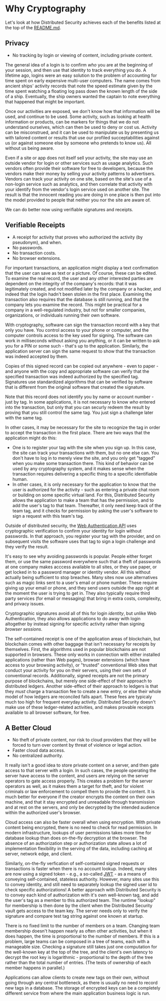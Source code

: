 # Why Cryptography

Let's look at how Distributed Security achieves each of the benefits listed at the top of the [README.md](../README.md).


## Privacy

- No tracking by login or viewing of content, including private content.

The general idea of a login is to confirm _who_ you are at the beginning of your session, and then use that identity to track everything you do. A lifetime ago, logins were an easy solution to the problem of accounting for time spent on early expensive multi-user computers. The name comes from ancient ships' activity records that note the speed estimate given by the time spent watching a floating log pass down the known length of the side of a ship. Eventually, the ship owners wanted the captain to note everything that happened that might be important.

Once our activities are exposed, we don't know how that information will be used, and continue to be used. Some activity, such as looking at health information or products, can be markers for things that we do not understand ourselves, which can then be used to deny or cost us. Activity can be misconstrued, and it can be used to manipulate us by presenting us with tailored content or results that use our profiled succeptabilities against us (or against someone else by someone who pretends to know us). All without us being aware.

Even if a site or app does not itself sell your activity, the site may use an outside vendor for login or other services such as usage analytics. Such vendors often provide their software for free to developers, because the vendors make their money by selling your activity patterns to advertisers. Vendors can track your activity on one site, based on the site's use of a non-login service such as analytics, and then correlate that activity with your identify from the vendor's login service used on another site. The result is that the innocent reading you are doing in one place is then put into the model provided to people that neither you nor the site are aware of.

 We can do better now using verifiable signatures and receipts.

## Verifiable Receipts

- A receipt for activity that proves who authorized the activity (by pseudonym), and when.
- No passwords.
- No transaction costs.
- No browser extensions.

For important transactions, an application might display a text confirmation that the user can save as text or a picture. Of course, these can be edited. To examine the real record, the user and any other interested parties are dependent on the integrity of the company's records: that it was legitimately created, and not modified later by the company or a hacker, and indeed that the login hadn't been stolen in the first place. Examining the transaction also requires that the database is still running, and that the company lets you examine the record. This might be practical for a company in a well-regulated industry, but not for smaller companies, organizations, or individuals running their own software.

With cryptography, software can sign the transaction record with a key that only you have. You control access to your phone or computer, and the computer controls access to the key used for signing. The software can work in milliseconds without asking you anything, or it can be written to ask you for a PIN or some such - that's up to the application. Similarly, the application server can sign the same request to show that the transaction was indeed accepted by them.

Copies of this signed record can be copied out anywhere - even to paper - and anyone with the copy and appropriate software can verify that the specified transaction was indeed authorized by the specified tag. Signatures use standardized algorithms that can be verified by software that is different from the original software that created the signature.

Note that this record does not identify you by name or account number - just by tag. In some applications, it is not necessary to know _who_ entered into the transaction, but only that you can securly redeem the result by proving that you still control the same tag. You just sign a challenge later with the same tag. 

In other cases, it may be necessary for the site to recognize the tag in order to accept the transaction in the first place. There are two ways that the application might do this:

- One is to register your tag with the site when you sign up. In this case, the site can track your transactions with them, but no one else can. You don't have to log in to merely view the site, and you only get "tagged" when you make some transaction there. This kind of behavior can be used by any cryptography system, and it makes sense when the transaction requires delivering a specific thing to a specific identifiable human.
- In other cases, it is only necessary for the application to know that the user is authorized for the activity - such as entering a private chat room or building on some specific virtual land. For this, Distributed Security allows the application to make a team that has the permission, and to add the user's tag to that team. Thereafter, it only need keep track of the team tag, and it checks for permission by asking the user's software to sign a request with this team's tag.

Outside of distributed security, the [Web Authentication API](https://developer.mozilla.org/en-US/docs/Web/API/Web_Authentication_API) uses cryptographic verification to confirm your identity for login without passwords. In that approach, you register your tag with the provider, and on subsequent visits the software uses that tag to sign a login challenge and they verify the result. 

It's easy to see why avoiding passwords is popular. People either forget them, or use the same password everywhere such that a theft of passwords at one company makes acccess available to all sites, or they use paper, or get locked in to a password manager or identity vendor. All this without actually being sufficient to stop breaches. Many sites now use alternatives such as magic links sent to a user's email or phone number. These require giving up your email or phone, and they send users outside the app right at the moment the user is trying to get in. They also typically require third party services (for email or messaging) that bring in extra costs, complexity, and privacy issues. 

Cryptographic signatures avoid all of this for login _identity_, but unlike Web Authentication, they also allows applications to do away with login altogether by instead signing for specific activity rather than signing _browser sessions_.

The self-contained receipt is one of the application areas of blockchain, but blockchain comes with other baggage that isn't necessary for receipts by themselves. First, the algorithms used in popular blockchains are not supported in browsers. These only works in connection with either installed applications (rather than Web pages), browser extensions (which have access to your browsing activity), or "trusted" conventional Web sites that conduct your activity for you on their servers, using their own sets of conventional records. Additionally, signed receipts are not the primary purpose of blockchains, but merely one side-effect of their approach to distributed ledgers. Another side-effect of their approach to ledgers is that they _must_ charge a transaction fee to create a new entry, or else their whole model of how ledgers are reconciled falls apart. These fees are typicaly much too high for frequent everyday activity.  Distributed Security doesn't make use of these ledger-related activities, and makes provable receipts available to all browser software, for free.

## A Better Cloud

- No theft of private content, nor risk to cloud providers that they will be forced to turn over content by threat of violence or legal action.
- Faster cloud data access.
- No centralized authority.

It really isn't a good idea to store private content on a server, and then gate access to that server with a login. In such cases, the people operating the server have access to the content, and users are relying on the server operators to gate access properly. 
This creates a problem for the server operators as well, as it makes them a target for theft, and for violent criminals or law enforcement to compell them to provide the content. It is much better for everyone if the creator encrypts the content on their own machine, and that it stay encrypted and unreadable through transmission and at rest on the servers, and only be decrypted by the intended audience within the authorized user's browser.

Cloud access can also be faster overall when using encryption. With private content being encrypted, there is no need to check for read permission. In modern infrastructure, lookups of user permissions takes more time for database lookup than does on-the-fly decryption at the browser. The absence of an authorization step or authorization state allows a lot of implementation flexibility in the serving of the data, including caching at server, network edge, and client.

Similarly, on-the-fly verfication of self-contained signed requests or transactions is faster when there is no account lookup. Indeed, many sites are now using a signed token - e.g., a so-called [JWT](https://jwt.io/) - as a means of conveying self-contained, stateless authority. However, many sites use this to convey identity, and still need to separately lookup the signed user id to check specific authorizations! A better approach with Distributed Security is to convey each kind of authorization with it's own well-known tag, and add the user's tag as a member to this authorized team. The runtime "lookup" for membership is then done by the client when the Distributed Security vault gets access to the team key. The server needs only to verify the signature and compare test tag string against one known at startup.

There is no fixed limit to the number of members on a team. Changing team membership doesn't happen nearly as often other activities, but when it does happen, the time is proportional to the number of members. If this is a problem, large teams can be composed in a tree of teams, each with a manageable size. Checking a signature still takes just one computation for the well-known key at the top of the tree, and the client's own latency to decrypt the root key is logarithmic - proportional to the depth of the tree rather than the total number of entries. (The tests of ownership of each member happens in parallel.)

Applications can allow clients to create new tags on their own, without going through any central bottleneck, as there is usually no need to record new tags in a database. The storage of encrypted keys can be a completely different service from where the main application business logic is run.